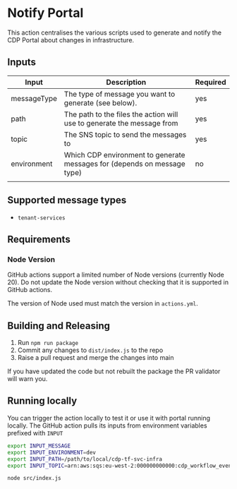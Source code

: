 # Notify Portal

This action centralises the various scripts used to generate and notify the CDP Portal about changes in infrastructure.

## Inputs

| Input       | Description                                                              | Required |
|-------------|--------------------------------------------------------------------------|----------|
| messageType | The type of message you want to generate (see below).                    | yes      |
| path        | The path to the files the action will use to generate the message from   | yes      |
| topic       | The SNS topic to send the messages to                                    | yes      |
| environment | Which CDP environment to generate messages for (depends on message type) | no       |
|             |                                                                          |          |

## Supported message types

- `tenant-services`

## Requirements

### Node Version
GitHub actions support a limited number of Node versions (currently Node 20).
Do not update the Node version without checking that it is supported in GitHub actions.

The version of Node used must match the version in `actions.yml`.



## Building and Releasing

1. Run `npm run package`
2. Commit any changes to `dist/index.js` to the repo
3. Raise a pull request and merge the changes into main

If you have updated the code but not rebuilt the package the PR validator will warn you.

## Running locally

You can trigger the action locally to test it or use it with portal running locally.
The GitHub action pulls its inputs from environment variables prefixed with `INPUT`
```bash
export INPUT_MESSAGE
export INPUT_ENVIRONMENT=dev
export INPUT_PATH=/path/to/local/cdp-tf-svc-infra
export INPUT_TOPIC=arn:aws:sqs:eu-west-2:000000000000:cdp_workflow_events
```

`node src/index.js`
